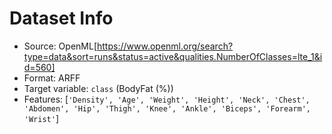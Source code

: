 # Dataset Info
- Source: OpenML[https://www.openml.org/search?type=data&sort=runs&status=active&qualities.NumberOfClasses=lte_1&id=560]
- Format: ARFF
- Target variable: `class` (BodyFat (%))
- Features: [`'Density', 'Age', 'Weight', 'Height', 'Neck', 'Chest', 'Abdomen', 'Hip', 'Thigh', 'Knee', 'Ankle', 'Biceps', 'Forearm', 'Wrist'`]
